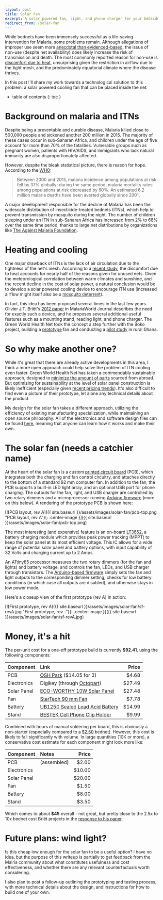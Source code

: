 ```yaml
---
layout: post
title: Solar Fan
excerpt: A solar powered fan, light, and phone charger for your bedside table (and also maybe fighting malaria).
redirect_from: /solar-fan
---
```


While bednets have been immensely successful as a life-saving intervention for Malaria, some problems remain. Although allegations of improper use seem more [anecdotal than evidenced-based](https://www.ncbi.nlm.nih.gov/pmc/articles/PMC3075220/), the issue of non-use (despite net availability) does likely increase the risk of transmission and death. The most commonly reported reason for non-use is [discomfort due to heat](https://www.ncbi.nlm.nih.gov/pmc/articles/PMC3080352/), unsurprising given the restriction in airflow due to the tight mesh, and the predominately equatorial climate where the disease thrives.

In this post I'll share my work towards a technological solution to this problem: a solar powered cooling fan that can be placed inside the net.

<!--more-->
* table of contents
{: toc }

# Background on malaria and ITNs

Despite being a preventable and curable disease, Malaria killed close to 500,000 people and sickened another 200 million in 2015. The majority of these cases occur in sub-Saharan Africa, and children under the age of five account for more than 70% of the fatalities. Vulnerable groups such as pregnant women, patients with HIV/AIDS, and immigrants who lack natural immunity are also disproportionately affected.

However, despite the bleak statistical picture, there is reason for hope. According to the [WHO](http://www.who.int/mediacentre/factsheets/fs094/en/):

>Between 2000 and 2015, malaria incidence among populations at risk fell by 37% globally; during the same period, malaria mortality rates among populations at risk decreased by 60%. An estimated 6.2 million malaria deaths have been averted globally since 2001.

A major development responsible for the decline of Malaria has been the widescale distribution of insecticide-treated bednets (ITNs), which help to prevent transmission by mosquito during the night. The number of children sleeping under an ITN in sub-Saharan Africa has increased from 2% to 68% over the same time period, thanks to large net distributions by organizations like [The Against Malaria Foundation](https://www.againstmalaria.com/).

# Heating and cooling

One major drawback of ITNs is the lack of air circulation due to the tightness of the net's mesh. According to a [recent study](https://www.ncbi.nlm.nih.gov/pmc/articles/PMC3075220/), the discomfort due to heat accounts for nearly half of the reasons given for unused nets. Given the meteorological correlation between warm climates and sunshine, and the recent decline in the cost of solar power, a natural conclusion would be to develop a solar powered cooling device to encourage ITN use (increased airflow might itself also be a [mosquito deterrent](http://www.nytimes.com/2010/07/13/health/13real.html)).

In fact, this idea has been proposed several times in the last few years. Olivier J.T. Briët's [2012 paper](https://malariaworld.org/sites/default/files/mwjournal/article/MWJ%202012_3_4.pdf) in MalariaWorld Journal describes the need for exactly such a device, and he proposes several additional useful features such as a mounting stand, reading light, and phone charger. The Green World Health Net took the concept a step further with the Boko project, building a [prototype](https://www.youtube.com/watch?v=poX8b28hDCQ) fan and conducting a [pilot study](http://greenworldhealthnet.org/b%C9%94k%C9%94-pilot-study-completed-encouraging-results/) in rural Ghana.

# So why make another one?

While it's great that there are already active developments in this area, I think a more open approach could help solve the problem of ITN cooling even faster. Green World Health Net has taken a commendably sustainable approach, designed to [minimize the amount of parts](https://www.youtube.com/watch?v=NLOTwRPB_n0) sourced from abroad. But optimizing for sustainability at the level of solar panel construction is likely inefficient (especially given [recent pricing trends](https://blogs.scientificamerican.com/plugged-in/the-price-of-solar-is-declining-to-unprecedented-lows/)). It's also difficult to find even a picture of their prototype, let alone any technical details about the product.

My design for the solar fan takes a different approach, utilizing the efficiency of existing manufacturing specialization, while maintaining an open source philosophy. All of the electronics and software design files can be found [here](https://github.com/danwahl/solar-fan), meaning that anyone can learn how it works and make their own.

# The solar fan (needs a catchier name)

At the heart of the solar fan is a custom [printed circuit board](https://github.com/danwahl/solar-fan/tree/master/eagle) (PCB), which integrates both the charging and fan control circuitry, and attaches directly to the bottom of a standard 92 mm computer fan. In addition to the fan, the PCB supports a built-in LED light array, and an optional USB port for phone charging. The outputs for the fan, light, and USB charger are controlled by two rotary dimmers and a microprocessor running [Arduino firmware](http://highlowtech.org/?p=1695) (more on this below). A rendering of the prototype PCB is shown here:

[![PCB layout, rev A]({{ site.baseurl }}/assets/images/solar-fan/pcb-top.png "PCB layout, rev A"){: .center-image }]({{ site.baseurl }}/assets/images/solar-fan/pcb-top.png)

The most interesting (and expensive) feature is an on-board [LT3652](http://www.linear.com/product/LT3652), a battery charging module which provides peak power tracking (MPPT) to keep the solar panel at its most efficient voltage. This IC allows for a wide range of potential solar panel and battery options, with input capability of 32 Volts and charging current up to 2 Amps.

An [ATtiny85](http://www.atmel.com/devices/attiny85.aspx) processor measures the two rotary dimmers (for the fan and lights) and battery voltage, and controls the fan, LEDs, and USB charger through transistors. The [Arduino-based firmware](https://github.com/danwahl/solar-fan/blob/master/solar-fan/solar-fan.ino) simply sets the fan and light outputs to the corresponding dimmer setting, checks for low battery conditions (in which case all outputs are disabled), and otherwise stays in low power mode.

Here's a closeup view of the first prototype (rev A) in action:

[![First prototype, rev A]({{ site.baseurl }}/assets/images/solar-fan/sf-revA.jpg "First prototype, rev -"){: .center-image }]({{ site.baseurl }}/assets/images/solar-fan/sf-revA.jpg)

# Money, it's a hit

The per-unit cost for a one-off prototype build is currently **$92.41**, using the following components:

| Component | Link | Price |
|:--------|:-----------|---:|
| PCB | [OSH Park](https://oshpark.com/shared_projects/a1Tgnf9B) ($14.05 for 3) |  $4.68 |
| Electronics | Digikey (through [Octopart](https://octopart.com/bom-tool/28QFpmQW)) | $27.49 |
| Solar Panel | [ECO-WORTHY 10W Solar Panel](https://smile.amazon.com/gp/product/B00OZC3X1C) | $27.48 |
| Fan | [StarTech 90 mm Fan](https://smile.amazon.com/gp/product/B00006B8E2) |  $7.78 |
| Battery | [UB1250 Sealed Lead Acid Battery](https://smile.amazon.com/gp/product/B001DL9IBC) |  $14.99 |
| Stand | [BESTEK Cell Phone Clip Holder](https://smile.amazon.com/gp/product/B00JK70KUY) |  $9.99 |

Combined with hours of manual soldering per board, this is obviously a non-starter (especially compared to a [$2.50](https://www.againstmalaria.com/dollarspernet.aspx) bednet). However, this cost is likely to fall significantly with volume. In large quantities (10K or more), a conservative cost estimate for each component might look more like:

| Component | Notes | Price |
|:--------|:-----------|---:|
| PCB | (assembled) | $2.00 |
| Electronics | | $10.00 |
| Solar Panel | | $20.00 |
| Fan | | $1.50 |
| Battery | |  $8.00 |
| Stand | | $3.50 |

Which comes to about **$45** overall - not great, but pretty close to the 2.5x to 10x bednet cost Briët projects in the [response to his paper](https://malariaworld.org/sites/default/files/mwjournal/article/Review%20%26%20author%27s%20response_0.pdf).

# Future plans: wind light?

Is this cheap low enough for the solar fan to be a useful option? I have no idea, but the purpose of this writeup is partially to get feedback from the Malria community about what constitutes usefulness and cost effectiveness, and whether there are any relevant counterfactuals worth considering.

I also plan to post a follow-up outlining the prototyping and testing process, with more technical details about the design, and instructions for how to build one of your own.
